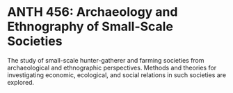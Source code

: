 # ANTH 456: Archaeology and Ethnography of Small-Scale Societies

The study of small-scale hunter-gatherer and farming societies from archaeological and ethnographic perspectives. Methods and theories for investigating economic, ecological, and social relations in such societies are explored.